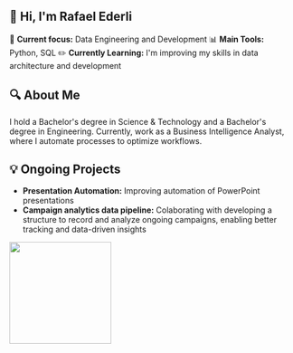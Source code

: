 ## 👋 Hi, I'm Rafael Ederli

🎯 **Current focus:** Data Engineering and Development
📊 **Main Tools:** Python, SQL
✏️ **Currently Learning:** I'm improving my skills in data architecture and development

## 🔍 About Me
I hold a Bachelor's degree in Science & Technology and a Bachelor's degree in Engineering. Currently, work as a Business Intelligence Analyst, where I automate processes to optimize workflows.

## 💡 Ongoing Projects
- **Presentation Automation:** Improving automation of PowerPoint presentations
- **Campaign analytics data pipeline:** Colaborating with developing a structure to record and analyze ongoing campaigns, enabling better tracking and data-driven insights

<img height="180em" src="https://github-readme-stats.vercel.app/api/top-langs/?username=rafaederli&layout=compact&langs_count=16&theme=highcontrast" />
